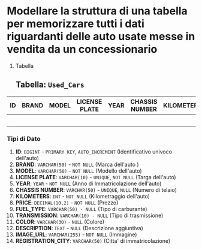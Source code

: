 # Modellare la struttura di una tabella per memorizzare tutti i dati riguardanti delle auto usate messe in vendita da un concessionario

1. Tabella
   
   ## Tabella: `Used_Cars`
       
|  ID  | BRAND |  MODEL | LICENSE PLATE |  YEAR  | CHASSIS NUMBER | KILOMETERS | PRICE | FUEL_TYPE | TRANSMISSION | COLOR | DESCRIPTION | IMAGE_URL | REGISTRATION_CITY |
|------|-------|--------|---------------|--------|----------------|------------|-------|-----------|--------------|-------|-------------|-----------|-------------------| 
|      |       |        |               |        |                |            |       |           |              |       |             |           |                   |                  
|      |       |        |               |        |                |            |       |           |              |       |             |           |                   |                  
|      |       |        |               |        |                |            |       |           |              |       |             |           |                   |                  
|      |       |        |               |        |                |            |       |           |              |       |             |           |                   |                  
|      |       |        |               |        |                |            |       |           |              |       |             |           |                   |              




### Tipi di Dato

1. **ID**: `BIGINT` - `PRIMARY KEY`, `AUTO_INCREMENT` (Identificativo univoco dell'auto)
2. **BRAND**: `VARCHAR(50)` - `NOT NULL` (Marca dell'auto )
3. **MODEL**: `VARCHAR(50)` - `NOT NULL` (Modello dell'auto)
4. **LICENSE PLATE**: `VARCHAR(10)` - `UNIQUE`, `NOT NULL` (Targa dell'auto)
5. **YEAR**: `YEAR` - `NOT NULL` (Anno di Immatricolazione dell'auto)
6. **CHASSIS NUMBER**: `VARCHAR(50)` - `UNIQUE`, `NULL` (Numero di telaio)
7. **KILOMETERS**: `INT` - `NOT NULL` (Kilometraggio dell'auto)
8. **PRICE**: `DECIMAL(10,2)` - `NOT NULL` (Prezzo)
9. **FUEL_TYPE**: `VARCHAR(50) - NULL`  (Tipo di carburante)
10. **TRANSMISSION**: `VARCHAR(10) - NULL` (Tipo di trasmissione)
11. **COLOR**: `VARCHAR(30)` - `NULL` (Colore)
12. **DESCRIPTION**: `TEXT` - `NULL` (Descrizione aggiuntiva)
13. **IMAGE_URL**: `VARCHAR(255)` - `NOT NULL` (Immagine)
14. **REGISTRATION_CITY**: `VARCHAR(50)` (Citta' di immatricolazione)
